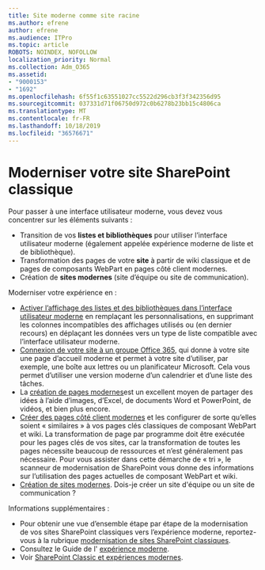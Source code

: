 ```yaml
---
title: Site moderne comme site racine
ms.author: efrene
author: efrene
ms.audience: ITPro
ms.topic: article
ROBOTS: NOINDEX, NOFOLLOW
localization_priority: Normal
ms.collection: Adm_O365
ms.assetid:
- "9000153"
- "1692"
ms.openlocfilehash: 6f55f1c63551027cc5522d296cb3f3f342356d95
ms.sourcegitcommit: 037331d71f06750d972c0b6278b23bb15c4806ca
ms.translationtype: MT
ms.contentlocale: fr-FR
ms.lasthandoff: 10/18/2019
ms.locfileid: "36576671"
---
```

# <a name="modernize-your-classic-sharepoint-site"></a>Moderniser votre site SharePoint classique

Pour passer à une interface utilisateur moderne, vous devez vous concentrer sur les éléments suivants :

- Transition de vos **listes et bibliothèques** pour utiliser l’interface utilisateur moderne (également appelée expérience moderne de liste et de bibliothèque).
- Transformation des pages de votre **site** à partir de wiki classique et de pages de composants WebPart en pages côté client modernes.
- Création de **sites modernes** (site d’équipe ou site de communication).

Moderniser votre expérience en :
- [Activer l’affichage des listes et des bibliothèques dans l’interface utilisateur moderne](https://docs.microsoft.com/sharepoint/dev/transform/modernize-userinterface-lists-and-libraries) en remplaçant les personnalisations, en supprimant les colonnes incompatibles des affichages utilisés ou (en dernier recours) en déplaçant les données vers un type de liste compatible avec l’interface utilisateur moderne.
- [Connexion de votre site à un groupe Office 365](https://docs.microsoft.com/sharepoint/dev/transform/modernize-connect-to-office365-group), qui donne à votre site une page d’accueil moderne et permet à votre site d’utiliser, par exemple, une boîte aux lettres ou un planificateur Microsoft. Cela vous permet d’utiliser une version moderne d’un calendrier et d’une liste des tâches.
- La [création de pages modernes](https://support.office.com/article/create-and-use-modern-pages-on-a-sharepoint-site-b3d46deb-27a6-4b1e-87b8-df851e503dec)est un excellent moyen de partager des idées à l’aide d’images, d’Excel, de documents Word et PowerPoint, de vidéos, et bien plus encore.
- [Créer des pages côté client modernes](https://docs.microsoft.com/sharepoint/dev/transform/modernize-userinterface-site-pages) et les configurer de sorte qu’elles soient « similaires » à vos pages clés classiques de composant WebPart et wiki. La transformation de page par programme doit être exécutée pour les pages clés de vos sites, car la transformation de toutes les pages nécessite beaucoup de ressources et n’est généralement pas nécessaire. Pour vous assister dans cette démarche de « tri », le scanneur de modernisation de SharePoint vous donne des informations sur l’utilisation des pages actuelles de composant WebPart et wiki.
- [Création de sites modernes](https://support.office.com/article/create-a-team-site-in-sharepoint-ef10c1e7-15f3-42a3-98aa-b5972711777d). Dois-je créer un site d'équipe ou un site de communication ?

Informations supplémentaires : 
- Pour obtenir une vue d’ensemble étape par étape de la modernisation de vos sites SharePoint classiques vers l’expérience moderne, reportez-vous à la rubrique [modernisation de sites SharePoint classiques](https://docs.microsoft.com/sharepoint/dev/transform/modernize-classic-sites).
- Consultez le Guide de l' [expérience moderne](https://docs.microsoft.com/sharepoint/guide-to-sharepoint-modern-experience).
- Voir [SharePoint Classic et expériences modernes](https://support.office.com/article/sharepoint-classic-and-modern-experiences-5725c103-505d-4a6e-9350-300d3ec7d73f). 




